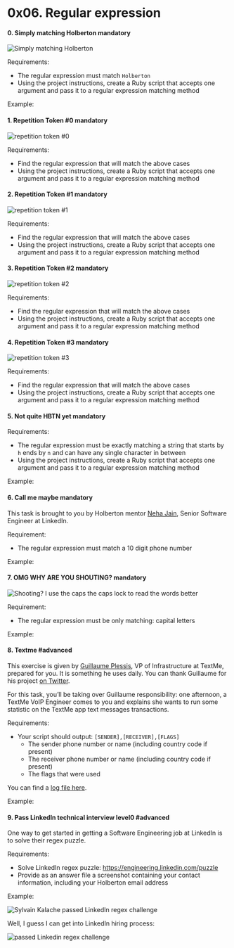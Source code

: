<h1 class="gap">0x06. Regular expression</h1>


<h4 class="task">
    0. Simply matching Holberton
      <span class="alert alert-warning mandatory-optional">
        mandatory
      </span>
</h4><p><img alt="Simply matching Holberton" src="https://s3.amazonaws.com/intranet-projects-files/holbertonschool-sysadmin_devops/78/just-match-Holberton.png"/></p><p>Requirements:</p><ul>
<li>The regular expression must match <code>Holberton</code></li>
<li>Using the project instructions, create a Ruby script that accepts one argument and pass it to a regular expression matching method</li>
</ul><p>Example:</p>


<h4 class="task">
    1. Repetition Token #0
      <span class="alert alert-warning mandatory-optional">
        mandatory
      </span>
</h4><p><img alt="repetition token #0" src="https://s3.amazonaws.com/intranet-projects-files/holbertonschool-sysadmin_devops/78/repetition-token-0.png"/></p><p>Requirements:</p><ul>
<li>Find the regular expression that will match the above cases</li>
<li>Using the project instructions, create a Ruby script that accepts one argument and pass it to a regular expression matching method</li>
</ul>


<h4 class="task">
    2. Repetition Token #1
      <span class="alert alert-warning mandatory-optional">
        mandatory
      </span>
</h4><p><img alt="repetition token #1" src="https://s3.amazonaws.com/intranet-projects-files/holbertonschool-sysadmin_devops/78/repetition-token-1.png"/></p><p>Requirements:</p><ul>
<li>Find the regular expression that will match the above cases</li>
<li>Using the project instructions, create a Ruby script that accepts one argument and pass it to a regular expression matching method</li>
</ul>


<h4 class="task">
    3. Repetition Token #2
      <span class="alert alert-warning mandatory-optional">
        mandatory
      </span>
</h4><p><img alt="repetition token #2" src="https://s3.amazonaws.com/intranet-projects-files/holbertonschool-sysadmin_devops/78/repetition-token-2.png"/></p><p>Requirements:</p><ul>
<li>Find the regular expression that will match the above cases</li>
<li>Using the project instructions, create a Ruby script that accepts one argument and pass it to a regular expression matching method</li>
</ul>


<h4 class="task">
    4. Repetition Token #3
      <span class="alert alert-warning mandatory-optional">
        mandatory
      </span>
</h4><p><img alt="repetition token #3" src="https://s3.amazonaws.com/intranet-projects-files/holbertonschool-sysadmin_devops/78/repetition-token-3.png"/></p><p>Requirements:</p><ul>
<li>Find the regular expression that will match the above cases</li>
<li>Using the project instructions, create a Ruby script that accepts one argument and pass it to a regular expression matching method</li>
</ul>


<h4 class="task">
    5. Not quite HBTN yet
      <span class="alert alert-warning mandatory-optional">
        mandatory
      </span>
</h4><p>Requirements:</p><ul>
<li>The regular expression must be exactly matching a string that starts by <code>h</code> ends by <code>n</code> and can have any single character in between</li>
<li>Using the project instructions, create a Ruby script that accepts one argument and pass it to a regular expression matching method</li>
</ul><p>Example:</p>


<h4 class="task">
    6. Call me maybe
      <span class="alert alert-warning mandatory-optional">
        mandatory
      </span>
</h4><p>This task is brought to you by Holberton mentor <a href="/rltoken/V4rEpseJEPRMMnfaZPbkgw" target="_blank" title="Neha Jain">Neha Jain</a>, Senior Software Engineer at LinkedIn.</p><p>Requirement:</p><ul>
<li>The regular expression must match a 10 digit phone number</li>
</ul><p>Example:</p>


<h4 class="task">
    7. OMG WHY ARE YOU SHOUTING?
      <span class="alert alert-warning mandatory-optional">
        mandatory
      </span>
</h4><p><img alt="Shooting? I use the caps the caps lock to read the words better" src="/images/contents/sysadmin/projects/78/shouting.jpg"/></p><p>Requirement:</p><ul>
<li>The regular expression must be only matching: capital letters</li>
</ul><p>Example:</p>


<h4 class="task">
    8. Textme
      <span class="alert alert-info mandatory-optional">
        #advanced
      </span>
</h4><p>This exercise is given by <a href="/rltoken/DNIhz89GiZBpCrE-2KDw2Q" target="_blank" title="Guillaume Plessis">Guillaume Plessis</a>, VP of Infrastructure at TextMe, prepared for you. It is something he uses daily. You can thank Guillaume for his project <a href="/rltoken/FuFAuWPWMeiCgyQkh3SwZA" target="_blank" title="on Twitter">on Twitter</a>.</p><p>For this task, you’ll be taking over Guillaume responsibility: one afternoon, a TextMe VoIP Engineer comes to you and explains she wants to run some statistic on the TextMe app text messages transactions.</p><p>Requirements:</p><ul>
<li>Your script should output: <code>[SENDER],[RECEIVER],[FLAGS]</code>
<ul>
<li>The sender phone number or name (including country code if present)</li>
<li>The receiver phone number or name (including country code if present)</li>
<li>The flags that were used</li>
</ul></li>
</ul><p>You can find a <a href="/rltoken/-bCdhVbuNqcKmNzUmFtWBg" target="_blank" title="log file here">log file here</a>.</p><p>Example:</p>


<h4 class="task">
    9. Pass LinkedIn technical interview level0
      <span class="alert alert-info mandatory-optional">
        #advanced
      </span>
</h4><p>One way to get started in getting a Software Engineering job at LinkedIn is to solve their regex puzzle.</p><p>Requirements:</p><ul>
<li>Solve LinkedIn regex puzzle: <a href="/rltoken/u2xzwrPyylRY7dpGJJ9P-Q" target="_blank" title="https://engineering.linkedin.com/puzzle">https://engineering.linkedin.com/puzzle</a></li>
<li>Provide as an answer file a screenshot containing your contact information, including your Holberton email address</li>
</ul><p>Example:</p><p><img alt="Sylvain Kalache passed LinkedIn regex challenge" src="https://s3.amazonaws.com/holbertonintranet/files/correction_system/78/sylvain-kalache-regex-linkedin.png"/></p><p>Well, I guess I can get into LinkedIn hiring process:</p><p><img alt="passed Linkedin regex challenge" src="https://s3.amazonaws.com/holbertonintranet/files/correction_system/78/passed-linkedin-regex-challenge.gif"/></p>
